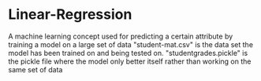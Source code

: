 # Linear-Regression
A machine learning concept used for predicting a certain attribute by training a model on a large set of data
"student-mat.csv" is the data set the model has been trained on and being tested on.
"studentgrades.pickle" is the pickle file where the model only better itself rather than working on the same set of data
